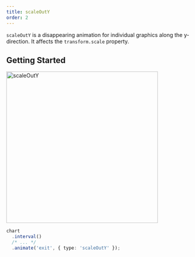 ```yaml
---
title: scaleOutY
order: 2
---
```


`scaleOutY` is a disappearing animation for individual graphics along the y-direction. It affects the `transform.scale` property.

## Getting Started

<img alt="scaleOutY" src="https://gw.alipayobjects.com/mdn/rms_f5c722/afts/img/A*L6mkQa3aG64AAAAAAAAAAABkARQnAQ" width="400" />

```ts
chart
  .interval()
  /* ... */
  .animate('exit', { type: 'scaleOutY' });
```
